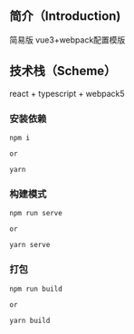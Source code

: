 ## 简介（Introduction)

简易版 vue3+webpack配置模版

## 技术栈（Scheme）

react + typescript + webpack5

### 安装依赖

```
npm i

or

yarn
```

### 构建模式

```
npm run serve

or

yarn serve
```

### 打包

```
npm run build

or

yarn build
```
